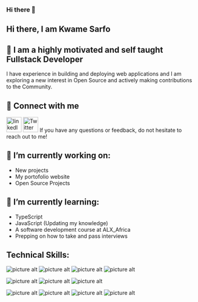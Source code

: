 ### Hi there 👋

## Hi there, I am Kwame Sarfo

## :thought_balloon: I am a highly motivated and self taught Fullstack Developer
I have experience in building and deploying web applications and I am exploring a new interest in Open Source and actively making contributions to the Community.

## :iphone: Connect with me
[<img alt="linkedIn" width="40px" src="https://upload.wikimedia.org/wikipedia/commons/thumb/c/ca/LinkedIn_logo_initials.png/640px-LinkedIn_logo_initials.png" />](https://www.linkedin.com/in/kwame-sarfo-91484933/)   [<img alt="Twitter" width="40px" src="http://assets.stickpng.com/images/580b57fcd9996e24bc43c53e.png" />](https://www.twitter.com/Kwamesarfo__)   If you have any questions or feedback, do not hesitate to reach out to me!

## 🔭 I’m currently working on:
* New projects
* My portofolio website
* Open Source Projects

## 🌱 I’m currently learning:
* TypeScript
* JavaScript (Updating my knowledge)
* A software development course at ALX_Africa
* Prepping on how to take and pass interviews

## Technical Skills:
![picture alt](https://camo.githubusercontent.com/25caf37c80ad19ff23ec96a855c2cebcca7c985a30f1c72a6516b0ac334c6b51/68747470733a2f2f696d672e736869656c64732e696f2f62616467652f436f64652d52656163742d696e666f726d6174696f6e616c3f7374796c653d666c6174266c6f676f3d726561637426636f6c6f723d363144414642 "React")
![picture alt](https://camo.githubusercontent.com/f2b32770600db9a6a162df026752e3bd0fd802428e331128a6d220e904eea63a/68747470733a2f2f696d672e736869656c64732e696f2f62616467652f436f64652d4a6176615363726970742d696e666f726d6174696f6e616c3f7374796c653d666c6174266c6f676f3d4a61766153637269707426636f6c6f723d463744463145 "JavaScript")
![picture alt](https://camo.githubusercontent.com/fccd57047a175700d2f5cbea41858e2128a2b583555dd7aedcb59deeed9092e8/68747470733a2f2f696d672e736869656c64732e696f2f62616467652f436f64652d506f7374677265732d696e666f726d6174696f6e616c3f7374796c653d666c6174266c6f676f3d506f737467726553514c26636f6c6f723d333336373931 "PostgreSQL")
![picture alt](https://camo.githubusercontent.com/966fd089fdf5c2a720ec69bbadcd39e4d1bf0514eaee8e8f1e30c9f8920004c3/68747470733a2f2f696d672e736869656c64732e696f2f62616467652f436f64652d4d6f6e676f44422d696e666f726d6174696f6e616c3f7374796c653d666c6174266c6f676f3d53514c69746526636f6c6f723d303033423537 "MongoDB")


![picture alt](https://camo.githubusercontent.com/0eaa8bbe4fcfec2fee35d701ff05f9edbdb4ac7df17032dde201514300c2b11c/68747470733a2f2f696d672e736869656c64732e696f2f62616467652f5374796c652d7374796c65642d2d636f6d706f6e656e74732d696e666f726d6174696f6e616c3f7374796c653d666c6174266c6f676f3d7374796c65642d636f6d706f6e656e747326636f6c6f723d444237303933 "Styled Components")
![picture alt](https://camo.githubusercontent.com/ab998c8801b6c20d5bcc7691e6de757a5cbf1faf01f661c0c34f492c22842c04/68747470733a2f2f696d672e736869656c64732e696f2f62616467652f5374796c652d435353332d696e666f726d6174696f6e616c3f7374796c653d666c6174266c6f676f3d4353533326636f6c6f723d313537324236 "CSS")
![picture alt](https://camo.githubusercontent.com/cc608282956246b05f1873dcad44ac821289a7371650478156e3a5d0323a0aba/68747470733a2f2f696d672e736869656c64732e696f2f62616467652f5374796c652d426f6f7473747261702d696e666f726d6174696f6e616c3f7374796c653d666c6174266c6f676f3d426f6f74737472617026636f6c6f723d373935324233 "Bootstrap")


![picture alt](https://camo.githubusercontent.com/9777c061344d195d474a36ac54b6bd4a164b50a52f45b5a712719b6bbc0d057d/68747470733a2f2f696d672e736869656c64732e696f2f62616467652f546f6f6c732d4769742d696e666f726d6174696f6e616c3f7374796c653d666c6174266c6f676f3d47697426636f6c6f723d463035303332 "Git")
![picture alt](https://camo.githubusercontent.com/70d0e11abd0cb5bb576ad5e9c113e0e083fc8c2751a4b7d24cda51d40c5c3027/68747470733a2f2f696d672e736869656c64732e696f2f62616467652f546f6f6c732d4769744875622d696e666f726d6174696f6e616c3f7374796c653d666c6174266c6f676f3d47697448756226636f6c6f723d313831373137 "Github")
![picture alt](https://camo.githubusercontent.com/5a1a1b1f620e14a12edff51621d40e4145642ce225db65609db48a4c1bc9542f/68747470733a2f2f696d672e736869656c64732e696f2f62616467652f546f6f6c732d4e504d2d696e666f726d6174696f6e616c3f7374796c653d666c6174266c6f676f3d4e504d26636f6c6f723d434233383337 "NPM")
![picture alt](https://camo.githubusercontent.com/8f051948d4c2c25380be148465ba7bfde3ef18cc79ea5634e68b8353eddd3a54/68747470733a2f2f696d672e736869656c64732e696f2f62616467652f546f6f6c732d4865726f6b752d696e666f726d6174696f6e616c3f7374796c653d666c6174266c6f676f3d4865726f6b7526636f6c6f723d343330303938 "Heroku")
<!--
**Ksarfo69/Ksarfo69** is a ✨ _special_ ✨ repository because its `README.md` (this file) appears on your GitHub profile.

Here are some ideas to get you started:

- 🔭 I’m currently working on ...
- 🌱 I’m currently learning ...
- 👯 I’m looking to collaborate on ...
- 🤔 I’m looking for help with ...
- 💬 Ask me about ...
- 📫 How to reach me: ...
- 😄 Pronouns: ...
- ⚡ Fun fact: ...
-->
